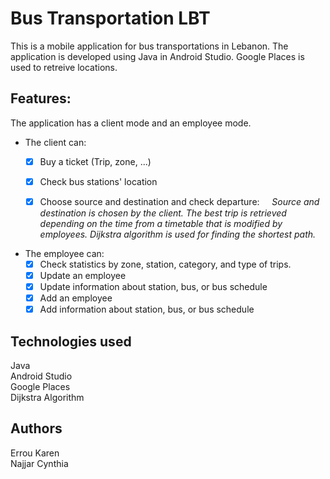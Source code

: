# Bus Transportation LBT

This is a mobile application for bus transportations in Lebanon.
The application is developed using Java in Android Studio. 
Google Places is used to retreive locations.

## Features:
The application has a client mode and an employee mode.

- The client can:
    - [x] Buy a ticket (Trip, zone, ...)
	- [x] Check bus stations' location
	- [x] Choose source and destination and check departure: &nbsp;&nbsp;&nbsp;  *Source and destination is chosen by the client. The best trip is retrieved depending on the time from a timetable that is modified by employees.
	Dijkstra algorithm is used for finding the shortest path.*
	
	
- The employee can:
    - [x] Check statistics by zone, station, category, and type of trips.
	- [x] Update an employee 
	- [x] Update information about station, bus, or bus schedule
	- [x] Add an employee
	- [x] Add information about station, bus, or bus schedule

## Technologies used
Java  
Android Studio  
Google Places  
Dijkstra Algorithm  

## Authors
Errou Karen  
Najjar Cynthia
